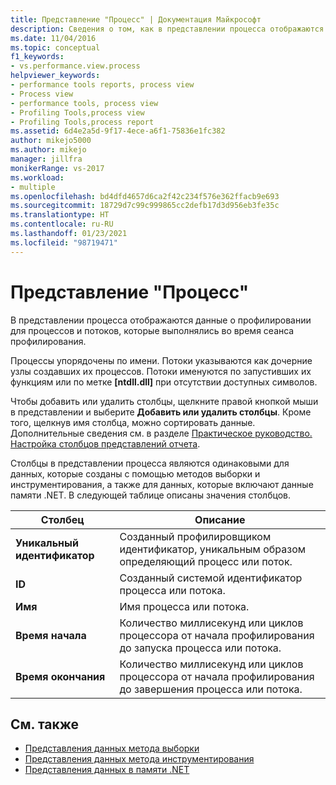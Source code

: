 ```yaml
---
title: Представление "Процесс" | Документация Майкрософт
description: Сведения о том, как в представлении процесса отображаются данные о профилировании для процессов и потоков, которые выполнялись во время сеанса профилирования.
ms.date: 11/04/2016
ms.topic: conceptual
f1_keywords:
- vs.performance.view.process
helpviewer_keywords:
- performance tools reports, process view
- Process view
- performance tools, process view
- Profiling Tools,process view
- Profiling Tools,process report
ms.assetid: 6d4e2a5d-9f17-4ece-a6f1-75836e1fc382
author: mikejo5000
ms.author: mikejo
manager: jillfra
monikerRange: vs-2017
ms.workload:
- multiple
ms.openlocfilehash: bd4dfd4657d6ca2f42c234f576e362ffacb9e693
ms.sourcegitcommit: 18729d7c99c999865cc2defb17d3d956eb3fe35c
ms.translationtype: HT
ms.contentlocale: ru-RU
ms.lasthandoff: 01/23/2021
ms.locfileid: "98719471"
---
```

# <a name="process-view"></a>Представление "Процесс"
В представлении процесса отображаются данные о профилировании для процессов и потоков, которые выполнялись во время сеанса профилирования.

 Процессы упорядочены по имени. Потоки указываются как дочерние узлы создавших их процессов. Потоки именуются по запустивших их функциям или по метке **[ntdll.dll]** при отсутствии доступных символов.

 Чтобы добавить или удалить столбцы, щелкните правой кнопкой мыши в представлении и выберите **Добавить или удалить столбцы**. Кроме того, щелкнув имя столбца, можно сортировать данные. Дополнительные сведения см. в разделе [Практическое руководство. Настройка столбцов представлений отчета](../profiling/how-to-customize-report-view-columns.md).

 Столбцы в представлении процесса являются одинаковыми для данных, которые созданы с помощью методов выборки и инструментирования, а также для данных, которые включают данные памяти .NET. В следующей таблице описаны значения столбцов.

|Столбец|Описание|
|------------|-----------------|
|**Уникальный идентификатор**|Созданный профилировщиком идентификатор, уникальным образом определяющий процесс или поток.|
|**ID**|Созданный системой идентификатор процесса или потока.|
|**Имя**|Имя процесса или потока.|
|**Время начала**|Количество миллисекунд или циклов процессора от начала профилирования до запуска процесса или потока.|
|**Время окончания**|Количество миллисекунд или циклов процессора от начала профилирования до завершения процесса или потока.|

## <a name="see-also"></a>См. также
- [Представления данных метода выборки](../profiling/profiler-sampling-method-data-views.md)
- [Представления данных метода инструментирования](../profiling/instrumentation-method-data-views.md)
- [Представления данных в памяти .NET](../profiling/dotnet-memory-data-views.md)
